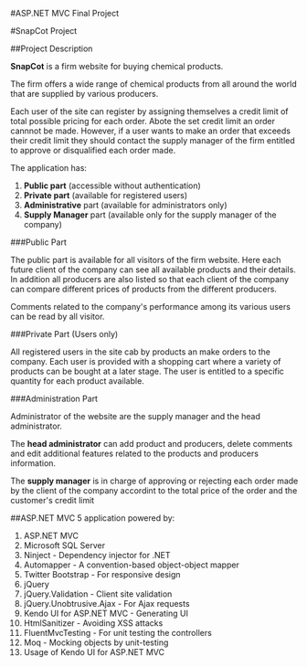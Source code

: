 #ASP.NET MVC Final Project

#SnapCot Project

##Project Description

**SnapCot** is a firm website for buying chemical products.

The firm offers a wide range of chemical products from all around the world that are supplied by various producers.

Each user of the site can register by assigning themselves a credit limit of total possible pricing for each order. Abote the set credit limit an order cannnot be made. However, if a user wants to make an order that exceeds their credit limit they should contact the supply manager of the firm entitled to approve or disqualified each order made.

The application has:

1. **Public part** (accessible without authentication)
2. **Private part** (available for registered users)
3. **Administrative** part (available for administrators only)
4. **Supply Manager** part (available only for the supply manager of the company)

###Public Part

The public part is available for all visitors of the firm website. Here each future client of the company can see all available products and their details. In addition all producers are also listed so that each client of the company can compare different prices of products from the different producers.

Comments related to the company's performance among its various users can be read by all visitor.

###Private Part (Users only)

All registered users in the site cab by products an make orders to the company. Each user is provided with a shopping cart where a variety of products can be bought at a later stage. The user is entitled to a specific quantity for each product available.

###Administration Part

Administrator of the website are the supply manager and the head administrator. 

The **head administrator** can add product and producers, delete comments and edit additional features related to the products and producers information.

The **supply manager** is in charge of approving or rejecting each order made by the client of the company accordint to the total price of the order and the customer's credit limit

##ASP.NET MVC 5 application powered by:

1. ASP.NET MVC
2. Microsoft SQL Server
3. Ninject - Dependency injector for .NET
4. Automapper - A convention-based object-object mapper
5. Twitter Bootstrap - For responsive design
6. jQuery
7. jQuery.Validation - Client site validation
8. jQuery.Unobtrusive.Ajax - For Ajax requests
9. Kendo UI for ASP.NET MVC - Generating UI
10. HtmlSanitizer - Avoiding XSS attacks
11. FluentMvcTesting - For unit testing the controllers
12. Moq - Mocking objects by unit-testing
13. Usage of Kendo UI for ASP.NET MVC
